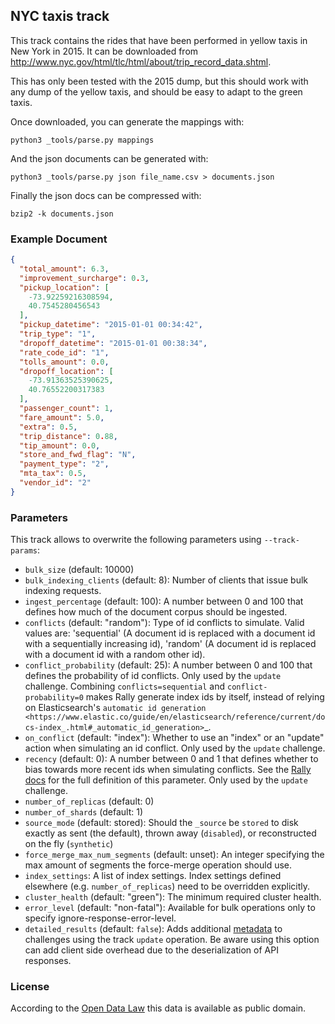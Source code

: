 ## NYC taxis track

This track contains the rides that have been performed in yellow taxis in New York in 2015. It can be downloaded from http://www.nyc.gov/html/tlc/html/about/trip_record_data.shtml.

This has only been tested with the 2015 dump, but this should work with any dump of the yellow taxis, and should be easy to adapt to the green taxis.

Once downloaded, you can generate the mappings with:

```
python3 _tools/parse.py mappings
```

And the json documents  can be generated with:

```  
python3 _tools/parse.py json file_name.csv > documents.json
```

Finally the json docs can be compressed with:

```
bzip2 -k documents.json
```

### Example Document

```json
{
  "total_amount": 6.3,
  "improvement_surcharge": 0.3,
  "pickup_location": [
    -73.92259216308594,
    40.7545280456543
  ],
  "pickup_datetime": "2015-01-01 00:34:42",
  "trip_type": "1",
  "dropoff_datetime": "2015-01-01 00:38:34",
  "rate_code_id": "1",
  "tolls_amount": 0.0,
  "dropoff_location": [
    -73.91363525390625,
    40.76552200317383
  ],
  "passenger_count": 1,
  "fare_amount": 5.0,
  "extra": 0.5,
  "trip_distance": 0.88,
  "tip_amount": 0.0,
  "store_and_fwd_flag": "N",
  "payment_type": "2",
  "mta_tax": 0.5,
  "vendor_id": "2"
}
```

### Parameters

This track allows to overwrite the following parameters using `--track-params`:

* `bulk_size` (default: 10000)
* `bulk_indexing_clients` (default: 8): Number of clients that issue bulk indexing requests.
* `ingest_percentage` (default: 100): A number between 0 and 100 that defines how much of the document corpus should be ingested.
* `conflicts` (default: "random"): Type of id conflicts to simulate. Valid values are: 'sequential' (A document id is replaced with a document id with a sequentially increasing id), 'random' (A document id is replaced with a document id with a random other id).
* `conflict_probability` (default: 25): A number between 0 and 100 that defines the probability of id conflicts. Only used by the `update` challenge. Combining ``conflicts=sequential`` and ``conflict-probability=0`` makes Rally generate index ids by itself, instead of relying on Elasticsearch's `automatic id generation <https://www.elastic.co/guide/en/elasticsearch/reference/current/docs-index_.html#_automatic_id_generation>`_.
* `on_conflict` (default: "index"): Whether to use an "index" or an "update" action when simulating an id conflict. Only used by the `update` challenge.
* `recency` (default: 0): A number between 0 and 1 that defines whether to bias towards more recent ids when simulating conflicts. See the [Rally docs](http://esrally.readthedocs.io/en/latest/track.html#bulk) for the full definition of this parameter. Only used by the `update` challenge.
* `number_of_replicas` (default: 0)
* `number_of_shards` (default: 1)
* `source_mode` (default: stored): Should the `_source` be `stored` to disk exactly as sent (the default), thrown away (`disabled`), or reconstructed on the fly (`synthetic`)
* `force_merge_max_num_segments` (default: unset): An integer specifying the max amount of segments the force-merge operation should use.
* `index_settings`: A list of index settings. Index settings defined elsewhere (e.g. `number_of_replicas`) need to be overridden explicitly.
* `cluster_health` (default: "green"): The minimum required cluster health.
* `error_level` (default: "non-fatal"): Available for bulk operations only to specify ignore-response-error-level.
* `detailed_results` (default: `false`): Adds additional [metadata](https://esrally.readthedocs.io/en/latest/track.html?highlight=detailed-results#meta-data) to challenges using the track `update` operation. Be aware using this option can add client side overhead due to the deserialization of API responses.

### License

According to the [Open Data Law](https://opendata.cityofnewyork.us/open-data-law/) this data is available as public domain.
